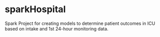 # sparkHospital
Spark Project for creating models to determine patient outcomes in ICU based on intake and 1st 24-hour monitoring data.
